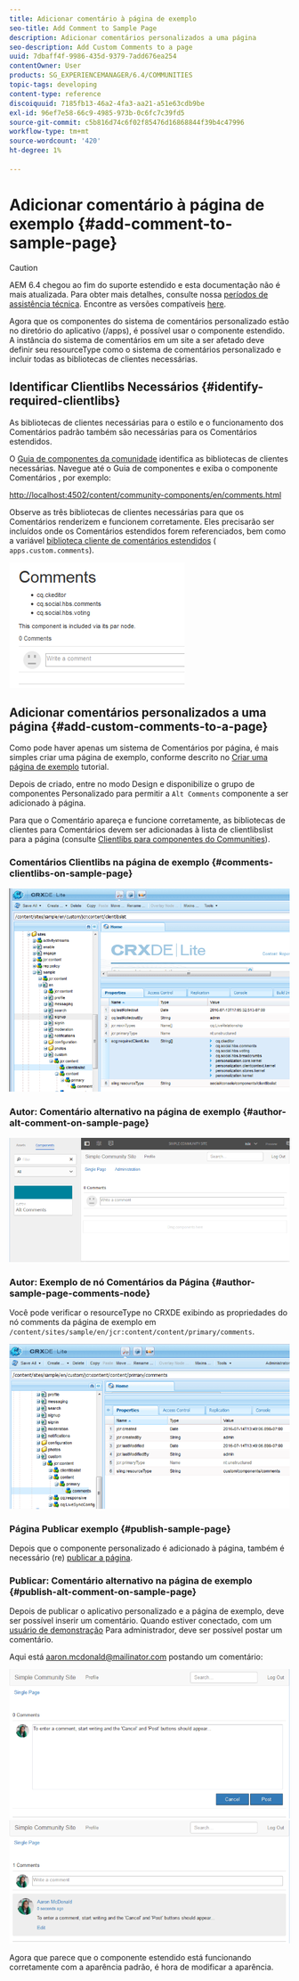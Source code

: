```yaml
---
title: Adicionar comentário à página de exemplo
seo-title: Add Comment to Sample Page
description: Adicionar comentários personalizados a uma página
seo-description: Add Custom Comments to a page
uuid: 7dbaff4f-9986-435d-9379-7add676ea254
contentOwner: User
products: SG_EXPERIENCEMANAGER/6.4/COMMUNITIES
topic-tags: developing
content-type: reference
discoiquuid: 7185fb13-46a2-4fa3-aa21-a51e63cdb9be
exl-id: 96ef7e58-66c9-4985-973b-0c6fc7c39fd5
source-git-commit: c5b816d74c6f02f85476d16868844f39b4c47996
workflow-type: tm+mt
source-wordcount: '420'
ht-degree: 1%

---
```


# Adicionar comentário à página de exemplo {#add-comment-to-sample-page}

>[!CAUTION]
>
>AEM 6.4 chegou ao fim do suporte estendido e esta documentação não é mais atualizada. Para obter mais detalhes, consulte nossa [períodos de assistência técnica](https://helpx.adobe.com/br/support/programs/eol-matrix.html). Encontre as versões compatíveis [here](https://experienceleague.adobe.com/docs/).

Agora que os componentes do sistema de comentários personalizado estão no diretório do aplicativo (/apps), é possível usar o componente estendido. A instância do sistema de comentários em um site a ser afetado deve definir seu resourceType como o sistema de comentários personalizado e incluir todas as bibliotecas de clientes necessárias.

## Identificar Clientlibs Necessários {#identify-required-clientlibs}

As bibliotecas de clientes necessárias para o estilo e o funcionamento dos Comentários padrão também são necessárias para os Comentários estendidos.

O [Guia de componentes da comunidade](components-guide.md) identifica as bibliotecas de clientes necessárias. Navegue até o Guia de componentes e exiba o componente Comentários , por exemplo:

[http://localhost:4502/content/community-components/en/comments.html](http://localhost:4502/content/community-components/en/comments.html)

Observe as três bibliotecas de clientes necessárias para que os Comentários renderizem e funcionem corretamente. Eles precisarão ser incluídos onde os Comentários estendidos forem referenciados, bem como a variável [biblioteca cliente de comentários estendidos](extend-create-components.md#create-a-client-library-folder) ( `apps.custom.comments`).

![chlimage_1-47](assets/chlimage_1-47.png)

## Adicionar comentários personalizados a uma página {#add-custom-comments-to-a-page}

Como pode haver apenas um sistema de Comentários por página, é mais simples criar uma página de exemplo, conforme descrito no [Criar uma página de exemplo](create-sample-page.md) tutorial.

Depois de criado, entre no modo Design e disponibilize o grupo de componentes Personalizado para permitir a `Alt Comments` componente a ser adicionado à página.

Para que o Comentário apareça e funcione corretamente, as bibliotecas de clientes para Comentários devem ser adicionadas à lista de clientlibslist para a página (consulte [Clientlibs para componentes do Communities](clientlibs.md)).

### Comentários Clientlibs na página de exemplo {#comments-clientlibs-on-sample-page}

![Comentários Clientlibs na página de exemplo](assets/chlimage_1-48.png)

### Autor: Comentário alternativo na página de exemplo {#author-alt-comment-on-sample-page}

![Comentário alternativo na página de exemplo](assets/chlimage_1-49.png)

### Autor: Exemplo de nó Comentários da Página {#author-sample-page-comments-node}

Você pode verificar o resourceType no CRXDE exibindo as propriedades do nó comments da página de exemplo em `/content/sites/sample/en/jcr:content/content/primary/comments`.

![chlimage_1-50](assets/chlimage_1-50.png)

### Página Publicar exemplo {#publish-sample-page}

Depois que o componente personalizado é adicionado à página, também é necessário (re) [publicar a página](sites-console.md#publishing-the-site).

### Publicar: Comentário alternativo na página de exemplo {#publish-alt-comment-on-sample-page}

Depois de publicar o aplicativo personalizado e a página de exemplo, deve ser possível inserir um comentário. Quando estiver conectado, com um [usuário de demonstração](tutorials.md#demo-users) Para administrador, deve ser possível postar um comentário.

Aqui está aaron.mcdonald@mailinator.com postando um comentário:

![chlimage_1-51](assets/chlimage_1-51.png) ![chlimage_1-52](assets/chlimage_1-52.png)

Agora que parece que o componente estendido está funcionando corretamente com a aparência padrão, é hora de modificar a aparência.
